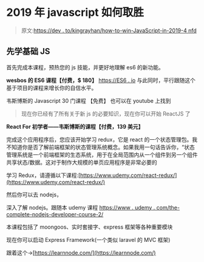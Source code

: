 # 2019 年 javascript 如何取胜

> 原文:[https://dev . to/kingrayhan/how-to-win-JavaScript-in-2019-4 nfd](https://dev.to/kingrayhan/how-to-win-javascript-in-2019-4nfd)

## [](#learn-basic-js-frist)先学基础 JS

首先完成本课程，预热您的 js 技能，并更好地理解 es6 的新功能。

**wesbos 的 ES6 课程【付费，$ 180】**
[https://ES6 . io](https://es6.io)
与此同时，平行跟随这个基于项目的课程来增长你的自信水平。

韦斯博斯的 Javascript 30 门课程
【免费】
也可以在 youtube 上找到

> 现在你已经有了所有关于新 js 的必要知识，现在你可以开始 ReactJS 了

**React For 初学者——韦斯博斯的课程【付费，139 美元】**

完成这个应用程序后，您应该开始学习 redux，它是 react 的一个状态管理包。我不知道你是否了解前端框架的状态管理系统概念。如果我用一句话告诉你，“状态管理系统是一个前端框架的生态系统，用于在全局范围内从一个组件到另一个组件共享状态/数据。这对于制作大规模的单页应用程序是非常必要的

学习 Redux，请遵循以下课程:[https://www.udemy.com/react-redux/](https://www.udemy.com/react-redux/)

然后你可以去 nodejs，

深入了解 nodejs。跟随本 udemy 课程
[https://www . udemy . com/the-complete-nodejs-developer-course-2/](https://www.udemy.com/the-complete-nodejs-developer-course-2/)

本课程包括了 moongoos、实时套接字、express 框架等各种重要模块

现在你可以启动 Express Framework(一个类似 laravel 的 MVC 框架)

跟着这个->[https://learnnode.com/](https://learnnode.com/)